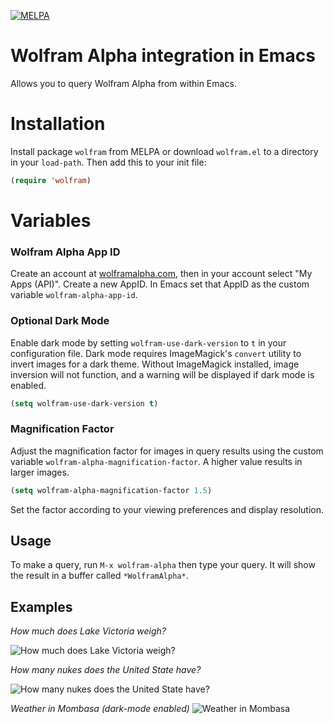 [![MELPA](http://melpa.org/packages/wolfram-badge.svg)](http://melpa.org/#/wolfram)

# Wolfram Alpha integration in Emacs

Allows you to query Wolfram Alpha from within Emacs.

# Installation

Install package `wolfram` from MELPA or download `wolfram.el` to a directory in your `load-path`. Then add this to your init file:

```el
(require 'wolfram)
```

# Variables 

### Wolfram Alpha App ID
Create an account at [wolframalpha.com](http://www.wolframalpha.com), then in your account select "My Apps (API)".
Create a new AppID. In Emacs set that AppID as the custom variable `wolfram-alpha-app-id`.

### Optional Dark Mode
Enable dark mode by setting `wolfram-use-dark-version` to `t` in your configuration file. Dark mode requires ImageMagick's `convert` utility to invert images for a dark theme. Without ImageMagick installed, image inversion will not function, and a warning will be displayed if dark mode is enabled.

```el
(setq wolfram-use-dark-version t)
```

### Magnification Factor
Adjust the magnification factor for images in query results using the custom variable `wolfram-alpha-magnification-factor`. A higher value results in larger images.

```el
(setq wolfram-alpha-magnification-factor 1.5)
```

Set the factor according to your viewing preferences and display resolution.

## Usage

To make a query, run `M-x wolfram-alpha` then type your query. It will show the result in a buffer called `*WolframAlpha*`.

## Examples

*How much does Lake Victoria weigh?*

![How much does Lake Victoria weigh?](https://s3.amazonaws.com/wolfram.el/query.png)

*How many nukes does the United State have?*

![How many nukes does the United State have?](https://s3.amazonaws.com/wolfram.el/plot.png)

*Weather in Mombasa (dark-mode enabled)*
![Weather in Mombasa](https://i.ibb.co/tB9sNGy/image.png)
